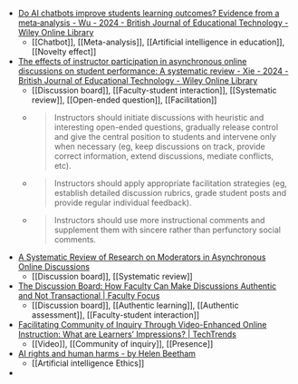 - [Do AI chatbots improve students learning outcomes? Evidence from a meta‐analysis - Wu - 2024 - British Journal of Educational Technology - Wiley Online Library](https://bera-journals.onlinelibrary.wiley.com/doi/abs/10.1111/bjet.13334?campaign=woletoc)
	- [[Chatbot]], [[Meta-analysis]], [[Artificial intelligence in education]], [[Novelty effect]]
- [The effects of instructor participation in asynchronous online discussions on student performance: A systematic review - Xie - 2024 - British Journal of Educational Technology - Wiley Online Library](https://bera-journals.onlinelibrary.wiley.com/doi/full/10.1111/bjet.13350?campaign=woletoc)
	- [[Discussion board]], [[Faculty-student interaction]], [[Systematic review]], [[Open-ended question]], [[Facilitation]]
	- >Instructors should initiate discussions with heuristic and interesting open-ended questions, gradually release control and give the central position to students and intervene only when necessary (eg, keep discussions on track, provide correct information, extend discussions, mediate conflicts, etc).
	- >Instructors should apply appropriate facilitation strategies (eg, establish detailed discussion rubrics, grade student posts and provide regular individual feedback).
	- >Instructors should use more instructional comments and supplement them with sincere rather than perfunctory social comments.
- [A Systematic Review of Research on Moderators in Asynchronous Online Discussions](https://files.eric.ed.gov/fulltext/EJ1382683.pdf)
	- [[Discussion board]], [[Systematic review]]
- [The Discussion Board: How Faculty Can Make Discussions Authentic and Not Transactional | Faculty Focus](https://www.facultyfocus.com/articles/online-education/online-student-engagement/the-discussion-board-how-faculty-can-make-discussions-authentic-and-not-transactional/)
	- [[Discussion board]], [[Authentic learning]], [[Authentic assessment]], [[Faculty-student interaction]]
- [Facilitating Community of Inquiry Through Video-Enhanced Online Instruction: What are Learners’ Impressions? | TechTrends](https://link.springer.com/article/10.1007/s11528-023-00864-8)
	- [[Video]], [[Community of inquiry]], [[Presence]]
- [AI rights and human harms - by Helen Beetham](https://helenbeetham.substack.com/p/ai-rights-and-human-harms)
	- [[Artificial intelligence Ethics]]
-